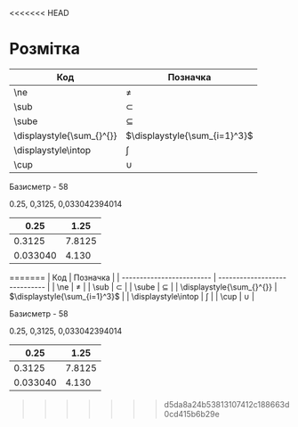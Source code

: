 <<<<<<< HEAD
# Розмітка

| Код                       | Позначка                      |
| ------------------------- | ----------------------------- |
| \ne                       | ≠                             |
| \sub                      | ⊂                             |
| \sube                     | ⊆                             |
| \displaystyle{\sum_{}^{}} | $\displaystyle{\sum_{i=1}^3}$ |
| \displaystyle\intop       | ∫                             |
| \cup                      | $\cup$                        |

Базисметр - 58

0.25, 0,3125,  0,033042394014 

| 0.25     | 1.25   |
| -------- | ------ |
| 0.3125   | 7.8125 |
| 0.033040 | 4.130  |
 
=======
| Код                       | Позначка                      |
| ------------------------- | ----------------------------- |
| \ne                       | ≠                             |
| \sub                      | ⊂                             |
| \sube                     | ⊆                             |
| \displaystyle{\sum_{}^{}} | $\displaystyle{\sum_{i=1}^3}$ |
| \displaystyle\intop       | ∫                             |
| \cup                      | $\cup$                        |

Базисметр - 58

0.25, 0,3125,  0,033042394014 

| 0.25     | 1.25   |
| -------- | ------ |
| 0.3125   | 7.8125 |
| 0.033040 | 4.130  |
 
>>>>>>> d5da8a24b53813107412c188663d0cd415b6b29e
